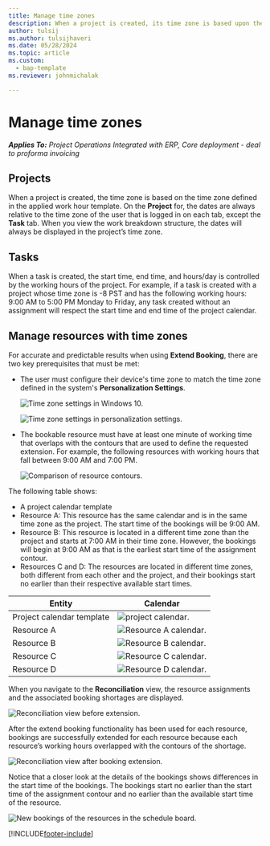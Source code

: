 ```yaml
---
title: Manage time zones
description: When a project is created, its time zone is based upon the time zone defined in the work hour template applied.
author: tulsij
ms.author: tulsijhaveri
ms.date: 05/28/2024
ms.topic: article
ms.custom: 
  - bap-template
ms.reviewer: johnmichalak

---
```


# Manage time zones

_**Applies To:** Project Operations Integrated with ERP, Core deployment - deal to proforma invoicing_


## Projects

When a project is created, the time zone is based on the time zone defined in the applied work hour template. On the **Project** for, the dates are always relative to the time zone of the user that is logged in on each tab, except the **Task** tab. When you view the work breakdown structure, the dates will always be displayed in the project’s time zone.

## Tasks

When a task is created, the start time, end time, and hours/day is controlled by the working hours of the project. For example, if a task is created with a project whose time zone is -8 PST and has the following working hours: 9:00 AM to 5:00 PM Monday to Friday, any task created without an assignment will respect the start time and end time of the project calendar.

## Manage resources with time zones

For accurate and predictable results when using **Extend Booking**, there are two key prerequisites that must be met:  

- The user must configure their device's time zone to match the time zone defined in the system's **Personalization Settings**.
 
  ![Time zone settings in Windows 10.](media/reconcile-assignments-03.png)

  ![Time zone settings in personalization settings.](media/reconcile-assignments-04.png)
 
- The bookable resource must have at least one minute of working time that overlaps with the contours that are used to define the requested extension. For example, the following resources with working hours that fall between 9:00 AM and 7:00 PM. 

  ![Comparison of resource contours.](media/reconcile-assignments-05.png)

The following table shows:

- A project calendar template
- Resource A: This resource has the same calendar and is in the same time zone as the project. The start time of the bookings will be 9:00 AM.
- Resource B: This resource is located in a different time zone than the project and starts at 7:00 AM in their time zone. However, the bookings will begin at 9:00 AM as that is the earliest start time of the assignment contour.
- Resources C and D: The resources are located in different time zones, both different from each other and the project, and their bookings start no earlier than their respective available start times.

|Entity  |Calendar  |
|-|-|
|Project calendar template   | ![project calendar.](media/reconcile-assignments-06.png) |
|Resource A  | ![Resource A calendar.](media/reconcile-assignments-06.png) |
|Resource B  |  ![Resource B calendar.](media/reconcile-assignments-07.png) |
|Resource C  |  ![Resource C calendar.](media/reconcile-assignments-08.png) |
|Resource D  | ![Resource D calendar.](media/reconcile-assignments-09.png)  |
 
When you navigate to the **Reconciliation** view, the resource assignments and the associated booking shortages are displayed.

![Reconciliation view before extension.](media/reconcile-assignments-10.png)

After the extend booking functionality has been used for each resource, bookings are successfully extended for each resource because each resource’s working hours overlapped with the contours of the shortage.

![Reconciliation view after booking extension.](media/reconcile-assignments-11.png) 

Notice that a closer look at the details of the bookings shows differences in the start time of the bookings. The bookings start no earlier than the start time of the assignment contour and no earlier than the available start time of the resource.

![New bookings of the resources in the schedule board.](media/reconcile-assignments-12.png)


[!INCLUDE[footer-include](../includes/footer-banner.md)]
